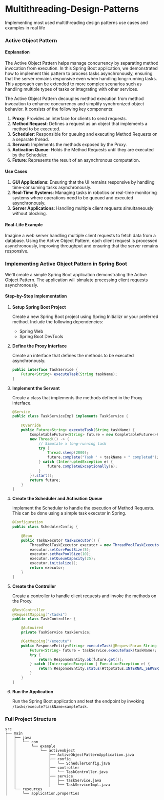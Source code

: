# Multithreading-Design-Patterns
Implementing most used multithreading design patterns use cases and examples in real life

### Active Object Pattern

#### Explanation

The Active Object Pattern helps manage concurrency by separating method invocation from execution. In this Spring Boot application, we demonstrated how to implement this pattern to process tasks asynchronously, ensuring that the server remains responsive even when handling long-running tasks. This approach can be extended to more complex scenarios such as handling multiple types of tasks or integrating with other services.

The Active Object Pattern decouples method execution from method invocation to enhance concurrency and simplify synchronized object behavior. It consists of the following key components:

1. **Proxy**: Provides an interface for clients to send requests.
2. **Method Request**: Defines a request as an object that implements a method to be executed.
3. **Scheduler**: Responsible for queuing and executing Method Requests on a separate thread.
4. **Servant**: Implements the methods exposed by the Proxy.
5. **Activation Queue**: Holds the Method Requests until they are executed by the Scheduler.
6. **Future**: Represents the result of an asynchronous computation.

#### Use Cases

1. **GUI Applications**: Ensuring that the UI remains responsive by handling time-consuming tasks asynchronously.
2. **Real-Time Systems**: Managing tasks in robotics or real-time monitoring systems where operations need to be queued and executed asynchronously.
3. **Server Applications**: Handling multiple client requests simultaneously without blocking.

#### Real-Life Example

Imagine a web server handling multiple client requests to fetch data from a database. Using the Active Object Pattern, each client request is processed asynchronously, improving throughput and ensuring that the server remains responsive.

### Implementing Active Object Pattern in Spring Boot

We'll create a simple Spring Boot application demonstrating the Active Object Pattern. The application will simulate processing client requests asynchronously.

#### Step-by-Step Implementation

1. **Setup Spring Boot Project**

   Create a new Spring Boot project using Spring Initializr or your preferred method. Include the following dependencies:
    - Spring Web
    - Spring Boot DevTools

2. **Define the Proxy Interface**

   Create an interface that defines the methods to be executed asynchronously.

   ```java
   public interface TaskService {
       Future<String> executeTask(String taskName);
   }
   ```

3. **Implement the Servant**

   Create a class that implements the methods defined in the Proxy interface.

   ```java
   @Service
   public class TaskServiceImpl implements TaskService {
       
       @Override
       public Future<String> executeTask(String taskName) {
           CompletableFuture<String> future = new CompletableFuture<>();
           new Thread(() -> {
               // Simulate a long-running task
               try {
                   Thread.sleep(2000);
                   future.complete("Task " + taskName + " completed");
               } catch (InterruptedException e) {
                   future.completeExceptionally(e);
               }
           }).start();
           return future;
       }
   }
   ```

4. **Create the Scheduler and Activation Queue**

   Implement the Scheduler to handle the execution of Method Requests. This can be done using a simple task executor in Spring.

   ```java
   @Configuration
   public class SchedulerConfig {
       
       @Bean
       public TaskExecutor taskExecutor() {
           ThreadPoolTaskExecutor executor = new ThreadPoolTaskExecutor();
           executor.setCorePoolSize(5);
           executor.setMaxPoolSize(10);
           executor.setQueueCapacity(25);
           executor.initialize();
           return executor;
       }
   }
   ```

5. **Create the Controller**

   Create a controller to handle client requests and invoke the methods on the Proxy.

   ```java
   @RestController
   @RequestMapping("/tasks")
   public class TaskController {

       @Autowired
       private TaskService taskService;

       @GetMapping("/execute")
       public ResponseEntity<String> executeTask(@RequestParam String taskName) {
           Future<String> future = taskService.executeTask(taskName);
           try {
               return ResponseEntity.ok(future.get());
           } catch (InterruptedException | ExecutionException e) {
               return ResponseEntity.status(HttpStatus.INTERNAL_SERVER_ERROR).body("Error executing task");
           }
       }
   }
   ```

6. **Run the Application**

   Run the Spring Boot application and test the endpoint by invoking `/tasks/execute?taskName=sampleTask`.

### Full Project Structure

```
src
├── main
│   ├── java
│   │   └── com
│   │       └── example
│   │           └── activeobject
│   │               ├── ActiveObjectPatternApplication.java
│   │               ├── config
│   │               │   └── SchedulerConfig.java
│   │               ├── controller
│   │               │   └── TaskController.java
│   │               ├── service
│   │               │   ├── TaskService.java
│   │               │   └── TaskServiceImpl.java
│   └── resources
│       └── application.properties
```